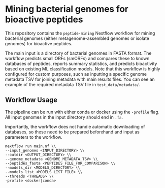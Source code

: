 # Mining bacterial genomes for bioactive peptides

This repository contains the `peptide-mining` Nextflow workflow for mining bacterial genomes (either metagenome-assembled genomes or isolate genomes) for bioactive peptides. 

The main input is a directory of bacterial genomes in FASTA format. The workflow predicts small ORFs (smORFs) and compares these to known databases of peptides, reports summary statistics, and predicts bioactivity based on existing ML classification models. Note that this workflow is highly configured for custom purposes, such as inputting a specific genome metadata TSV for joining metadata with main results files. You can see an example of the required metadata TSV file in `test_data/metadata/`. 

## Workflow Usage

The pipeline can be run with either conda or docker using the `-profile` flag. All input genomes in the input directory should end in `.fa`. 

Importantly, the workflow does not handle automatic downloading of databases, so these need to be prepared beforehand and input as parameters to the workflow. 

```
nextflow run main.nf \\
--input_genomes <INPUT_DIRECTORY> \\
--outdir <OUTPUT_DIRECTORY> \\
--genome_metadata <GENOME_METADATA_TSV> \\
--peptides_fasta <PEPTIDES_FILE_FOR_COMPARISON> \\
--models_dir <MODELS_DIRECTORY> \\
--models_list <MODELS_LIST_FILE> \\ 
--threads <THREADS> \\
-profile <docker|conda>
```
